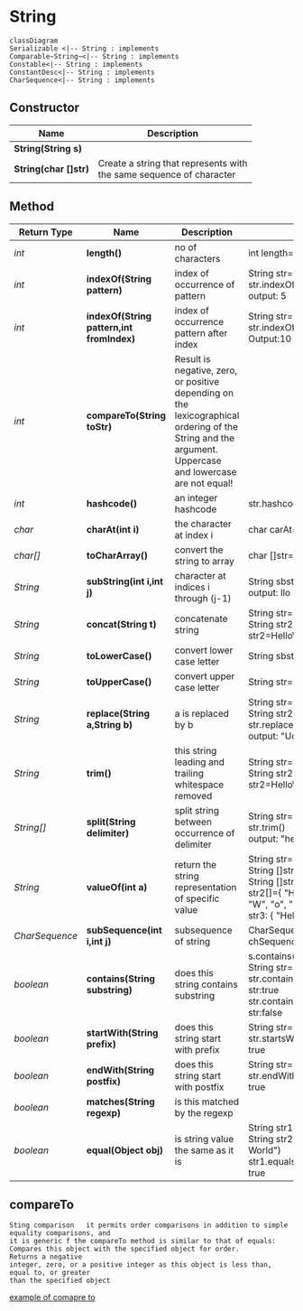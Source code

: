 # String
```mermaid
classDiagram
Serializable <|-- String : implements 
Comparable~String~<|-- String : implements 
Constable<|-- String : implements 
ConstantDesc<|-- String : implements 
CharSequence<|-- String : implements 
```



## Constructor
| Name                         | Description                                                              |
|------------------------------|--------------------------------------------------------------------------|
 | <b> String(String s)</b>     | |                                                                         | Create a string with the same name                                       | <e>String s=new String("Hello")</e>                                                                                                                                                                          |
 | <b> String(char []str)  </b> | Create a string that represents with <br/>the same sequence of character | <e>char []str={'H','e','l','l','o'} <br> String s=new String(str) </e>                                                                                                                                       |


## Method
| Return Type         | Name                                         | Description                                                              | Example                                                                                                                                                                                                      |
|---------------------|----------------------------------------------|--------------------------------------------------------------------------|--------------------------------------------------------------------------------------------------------------------------------------------------------------------------------------------------------------|
| <i>int</i>          | <b>length()</b>                              | no of characters                                                         | <e>int length=s.length()</e>                                                                                                                                                                                 | 
| <i>int</i>          | <b>indexOf(String pattern)</b>               | index of occurrence of pattern                                           | <e>String str="Good morning"; str.indexOf("m")</e><br/><o>output: 5</o>                                                                                                                                      | 
| <i>int</i>          | <b>indexOf(String pattern,int fromIndex)</b> | index of occurrence pattern  after index                                 | <e>String str="Hello Planet";<br/> str.indexOf("e",5)</e><br/><o>Output:10</o>                                                                                                                               | 
| <i>int</i>          | <b>compareTo(String toStr)</b>               |  Result is negative, zero, or positive depending on the lexicographical ordering of the String and the argument. Uppercase and lowercase are not equal!                                                                         |                                                                                                                                                                                                              | 
| <i>int</i>          | <b>hashcode()</b>                            | an integer hashcode                                                      | <e>str.hashcode()</e>                                                                                                                                                                                        |              
| <i>char</i>         | <b>charAt(int i)   </b>                      | the character at index i                                                 | <e>char carAt=s.charAt(2)</e>                                                                                                                                                                                |             
| <i>char[]</i>       | <b>toCharArray()   </b>                      | convert the string to array                                              | <e>char []str=str.toCharArray()</e>                                                                                                                                                                          |
| <i>String</i>       | <b>subString(int i,int j) </b>               | character at indices  i through (j-1)                                    | <e>String sbstr=s.substring(2,5)</e><br/> <o>output: llo </o>                                                                                                                                                |
| <i>String</i>       | <b>concat(String t)</b>                      | concatenate string                                                       | <e>String str="World" <br/> String str2=s.concat(str)   </e> <br/><o>str2=HelloWorld</o>                                                                                                                     |
| <i>String</i>       | <b>toLowerCase() </b>                        | convert lower case letter                                                | <e>String sbstr=s.toLowerCase()</e>                                                                                                                                                                          |
| <i>String</i>       | <b>toUpperCase()</b>                         | convert upper case letter                                                | <e>String str=s.toUpperCase() </e>                                                                                                                                                                           |
| <i>String</i>       | <b>replace(String a,String b) </b>           | a is replaced by b                                                       | <e> String str="One Cognigant" <br/>  String str2="Udemy"<br/>  str.replace("One",str2)</e><br/> <o>output: "Udemy Cognigant" </o>                                                                           |
| <i>String</i>       | <b>trim()</b>                                | this string leading and trailing whitespace removed                      | <e>String str="World" <br/> String str2=s.concat(str)   </e> <br/><o>str2=HelloWorld</o>                                                                                                                     |
| <i>String[]</i>     | <b>split(String delimiter) </b>              | split string between occurrence of delimiter                             | <e> String str="    hello world     " <br/> str.trim()</e><br/> <o>output: "hello world" </o>                                                                                                                |
| <i>String</i>       | <b>valueOf(int a)</b>                        | return the string representation of specific value                       | <e>String str="Hello World"<br/>String []str2=str.split("")<br/>String []str3=str.split(" ")</e> <br/><o>str2[]={ "H", "e", "l", "l", "o", " ", "W", "o", "r", "l", "d" }<br/>str3: { "Hello", "World" }</o> |
| <i>CharSequence</i> | <b>subSequence(int i,int j)   </b>           | subsequence of string                                                    | <e>CharSequence chSequence=s.subSequence(2,4)                                                                                                                                                                |
| <i>boolean</i>      | <b>contains(String substring)</b>            | does this string contains substring                                      | <e> s.contains(s.substring(2,4)) <br> String str="Good morning"; str.contains("ing") <br/><o>str:true</o> <br/> str.contains("llo")<br/> <o>str:false</o> </e>                                               |
| <i>boolean</i>      | <b>startWith(String prefix)</b>              | does this string start with prefix                                       | <e> String str="Hello World"<br/>str.startsWith("H")</e><br/><o>true</o>                                                                                                                                     |
| <i>boolean</i>      | <b>endWith(String postfix)</b>               | does this string start with postfix                                      | <e> String str="Hello World"<br/>str.endWith("d")</e><br/><o>true</o>                                                                                                                                        |
| <i>boolean</i>      | <b>matches(String regexp)</b>                | is this matched by the regexp                                            ||
| <i>boolean</i>      | <b>equal(Object obj) </b>                    | is string value the same as it is                                        | <e>String str1="Hello World"<br/>String str2=new String ("Hello World")<br/> str1.equals(str2)</e><br/><o>true</o>                                                                                               |


## compareTo
    Sting comparison   it permits order comparisons in addition to simple equality comparisons, and
    it is generic f the compareTo method is similar to that of equals: Compares this object with the specified object for order.
    Returns a negative
    integer, zero, or a positive integer as this object is less than, equal to, or greater
    than the specified object 

[example of comapre to](Q1.java)


